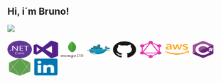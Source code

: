 ## Hi, i´m Bruno!

<div align="display: inline_block">
  <img height="180em" src="https://github-readme-stats.vercel.app/api?username=brunoj1&show_icons=true&theme=tokyonight&include_all_commits=true&count_private=true&hide=prs,issues,contribs"/>
  
</div>
<div style="display: inline_block"><br>    
 <img align="center" height="40" width="55" src="https://raw.githubusercontent.com/devicons/devicon/master/icons/dotnetcore/dotnetcore-original.svg">
<img align="center" height="40" width="55" src="https://raw.githubusercontent.com/devicons/devicon/master/icons/visualstudio/visualstudio-plain.svg">
<img align="center" height="40" width="55" src="https://raw.githubusercontent.com/devicons/devicon/master/icons/mongodb/mongodb-original-wordmark.svg">
<img align="center" height="40" width="55" src="https://raw.githubusercontent.com/devicons/devicon/master/icons/docker/docker-original.svg">
<img align="center" height="40" width="55" src="https://raw.githubusercontent.com/devicons/devicon/master/icons/github/github-original.svg">
<img align="center" height="40" width="55" src="https://raw.githubusercontent.com/devicons/devicon/master/icons/graphql/graphql-plain.svg">
<img align="center" alt="AWS" height="40" width="55" src="https://raw.githubusercontent.com/devicons/devicon/master/icons/amazonwebservices/amazonwebservices-plain-wordmark.svg">    
<img align="center" alt="Csharp" height="40" width="55" src="https://raw.githubusercontent.com/devicons/devicon/master/icons/csharp/csharp-original.svg">
<img align="center" alt="Ts" height="40" width="55" src="https://raw.githubusercontent.com/devicons/devicon/master/icons/nodejs/nodejs-plain.svg">
<a href="https://www.linkedin.com/in/bruno-yamasaki-2280b333"><img align="center" alt="Ts" height="40" width="55" src="https://raw.githubusercontent.com/devicons/devicon/master/icons/linkedin/linkedin-original.svg"></a>  
</div></br>
